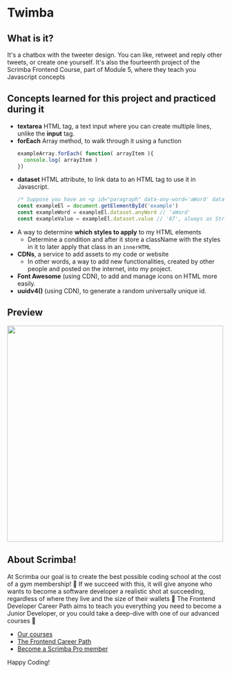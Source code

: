 # Twimba
## What is it? 
It's a chatbox with the tweeter design. You can like, retweet and reply other tweets, or create one yourself.
It's also the fourteenth project of the Scrimba Frontend Course, part of Module 5, where they teach you Javascript concepts

## Concepts learned for this project and practiced during it
- **textarea** HTML tag, a text input where you can create multiple lines, unlike the **input** tag. 
- **forEach** Array method, to walk through it using a function
  ```Javascript
  exampleArray.forEach( function( arrayItem ){
    console.log( arrayItem )
  })
  ```
- **dataset** HTML attribute, to link data to an HTML tag to use it in Javascript.
  ```Javascript
  /* Suppose you have an <p id="paragraph" data-any-word='aWord' data-value='87'></p> */
  const exampleEl = document.getElementById('example')
  const exampleWord = exampleEl.dataset.anyWord // 'aWord'
  const exampleValue = exampleEl.dataset.value // '87', always as String
  ```
- A way to determine **which styles to apply** to my HTML elements
  - Determine a condition and after it store a className with the styles in it to later apply that class in an `innerHTML`
- **CDNs**, a service to add assets to my code or website
  - In other words, a way to add new functionalities, created by other people and posted on the internet, into my project. 
- **Font Awesome** (using CDN), to add and manage icons on HTML more easily. 
- **uuidv4()** (using CDN), to generate a random universally unique id. 


## Preview 
<img style="text-align:center" src="https://github.com/AlexMakowiecki/nft-site/assets/122258496/2cde9755-0fd6-47a4-964e-aa793892ac33" width="500"/> 

## About Scrimba!


At Scrimba our goal is to create the best possible coding school at the cost of a gym membership! 💜
If we succeed with this, it will give anyone who wants to become a software developer a realistic shot at succeeding, regardless of where they live and the size of their wallets 🎉
The Frontend Developer Career Path aims to teach you everything you need to become a Junior Developer, or you could take a deep-dive with one of our advanced courses 🚀

- [Our courses](https://scrimba.com/allcourses)
- [The Frontend Career Path](https://scrimba.com/learn/frontend)
- [Become a Scrimba Pro member](https://scrimba.com/pricing)

Happy Coding!
